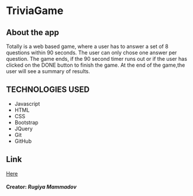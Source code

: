 # TriviaGame

## About the app 

Totally is a web based game, where a user has to answer a set of 8 questions within 90 seconds. The user can only chose one answer per question. The game ends, if the 90 second timer runs out or if the user has clicked on the DONE button to finish the game. At the end of the game,the user will see a summary of results.

## TECHNOLOGIES USED
  * Javascript
  * HTML
  * CSS
  * Bootstrap 
  * JQuery
  * Git
  * GitHub
  
 ## Link
 
 [Here](https://rugiyya.github.io/TriviaGame/)
  
  #### Creator: *Rugiya Mammadov*
